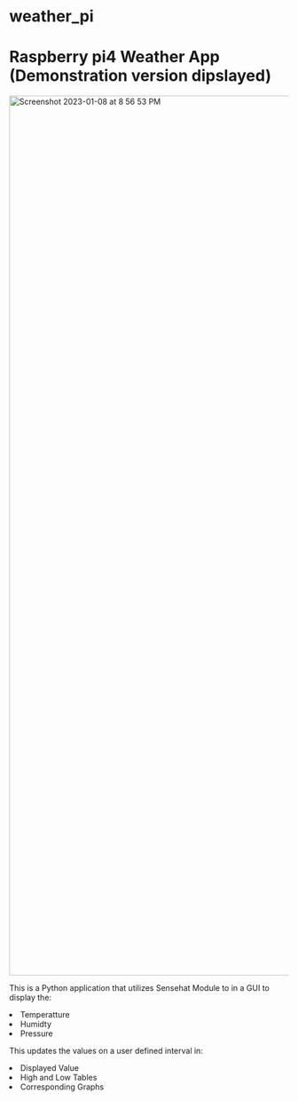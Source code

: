 # weather_pi
<h1>Raspberry pi4 Weather App (Demonstration version dipslayed)</h1>
<img width="1584" alt="Screenshot 2023-01-08 at 8 56 53 PM" src="https://user-images.githubusercontent.com/77395950/211238868-a2771493-02b3-4fcb-868b-64387d4b5db5.png">
<p>This is a Python application that utilizes Sensehat Module to in a GUI to display the:</p>
<li>Temperatture</li>
<li>Humidty</li>
<li>Pressure</n/li>
<p>This updates the values on a user defined interval in:</p>
<li>Displayed Value</li>
<li>High and Low Tables</li>
<li>Corresponding Graphs</li>
